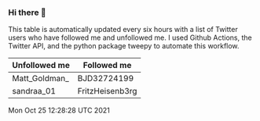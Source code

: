 ### Hi there 👋

This table is automatically updated every six hours with a list of Twitter users who have followed me and unfollowed me. I used Github Actions, the Twitter API, and the python package tweepy to automate this workflow.

| Unfollowed me |  Followed me |
| --- | --- |
|Matt_Goldman_|BJD32724199|
|sandraa_01|FritzHeisenb3rg|
Mon Oct 25 12:28:28 UTC 2021
